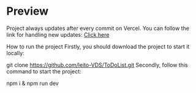 # Preview
Project always updates after every commit on Vercel. You can follow the link for handling new updates: [Click here](to-do-list-three-opal.vercel.app)

How to run the project
Firstly, you should download the project to start it locally:

git clone https://github.com/leito-VDS/ToDoList.git
Secondly, follow this command to start the project:

npm i & npm run dev
